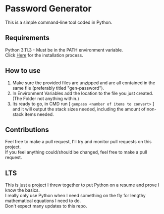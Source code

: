 # Password Generator

This is a simple command-line tool coded in Python.

## Requirements

Python 3.11.3 - Must be in the PATH environment variable.  
Click [Here](https://gist.github.com/nex3/c395b2f8fd4b02068be37c961301caa7) for the installation process.

## How to use

1. Make sure the provided files are unzipped and are all contained in the same file (preferably titled "gen-password").
2. In Environment Variables add the location to the file you just created. (The Folder not anything within.)
3. Its ready to go, in CMD run [ `genpass <number of items to convert>` ] and it will output the stack sizes needed, including the amount of non-stack items needed.  

## Contributions

Feel free to make a pull request, I'll try and monitor pull requests on this project.  
If you feel anything could/should be changed, feel free to make a pull request.

## LTS

This is just a project I threw together to put Python on a resume and prove I know the basics.  
I really only use Python when I need something on the fly for lengthy mathematical equations I need to do.  
Don't expect many updates to this repo.  

